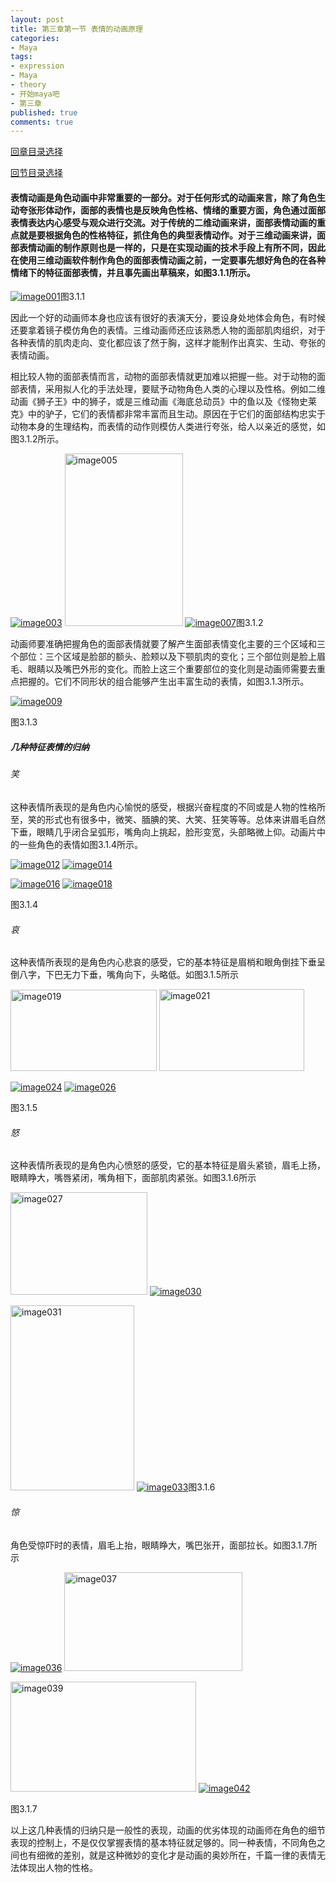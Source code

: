 ```yaml
---
layout: post
title: 第三章第一节 表情的动画原理
categories:
- Maya
tags:
- expression
- Maya
- theory
- 开始maya吧
- 第三章
published: true
comments: true
---
```

<p><a href="http://hivan.me/2008/03/20/begin-maya.html" target="_blank">回章目录选择</a></p>

<p><a href="http://hivan.me/2008/03/20/third-expression.html" target="_blank">回节目录选择</a></p>

<p><h4>表情动画是角色动画中非常重要的一部分。对于任何形式的动画来言，除了角色生动夸张形体动作，面部的表情也是反映角色性格、情绪的重要方面，角色通过面部表情表达内心感受与观众进行交流。对于传统的二维动画来讲，面部表情动画的重点就是要根据角色的性格特征，抓住角色的典型表情动作。对于三维动画来讲，面部表情动画的制作原则也是一样的，只是在实现动画的技术手段上有所不同，因此在使用三维动画软件制作角色的面部表情动画之前，一定要事先想好角色的在各种情绪下的特征面部表情，并且事先画出草稿来，如图3.1.1所示。</h4>
<a title="image001" href="http://www.flickr.com/photos/95019520@N00/2346878675/" target="_blank"><img src="http://farm3.static.flickr.com/3002/2346878675_dafce34eae.jpg" border="0" alt="image001" /></a>图3.1.1</p>

<p>因此一个好的动画师本身也应该有很好的表演天分，要设身处地体会角色，有时候还要拿着镜子模仿角色的表情。三维动画师还应该熟悉人物的面部肌肉组织，对于各种表情的肌肉走向、变化都应该了然于胸，这样才能制作出真实、生动、夸张的表情动画。</p>

<p>相比较人物的面部表情而言，动物的面部表情就更加难以把握一些。对于动物的面部表情，采用拟人化的手法处理，要赋予动物角色人类的心理以及性格。例如二维动画《狮子王》中的狮子，或是三维动画《海底总动员》中的鱼以及《怪物史莱克》中的驴子，它们的表情都非常丰富而且生动。原因在于它们的面部结构忠实于动物本身的生理结构，而表情的动作则模仿人类进行夸张，给人以亲近的感觉，如图3.1.2所示。</p>

<p><a title="image003" href="http://www.flickr.com/photos/95019520@N00/2346878283/" target="_blank"><img src="http://farm3.static.flickr.com/2383/2346878283_ed4f797467.jpg" border="0" alt="image003" /></a> <a title="image005" href="http://www.flickr.com/photos/95019520@N00/2346877943/" target="_blank"><img src="http://farm3.static.flickr.com/2343/2346877943_9bbfe0925d.jpg" border="0" alt="image005" width="189" height="276" /></a> <a title="image007" href="http://www.flickr.com/photos/95019520@N00/2346877673/" target="_blank"><img src="http://farm3.static.flickr.com/2300/2346877673_bbe02d3298.jpg" border="0" alt="image007" /></a>图3.1.2</p>

<p>动画师要准确把握角色的面部表情就要了解产生面部表情变化主要的三个区域和三个部位：三个区域是脸部的额头、脸颊以及下颚肌肉的变化；三个部位则是脸上眉毛、眼睛以及嘴巴外形的变化。而脸上这三个重要部位的变化则是动画师需要去重点把握的。它们不同形状的组合能够产生出丰富生动的表情，如图3.1.3所示。</p>

<p><a title="image009" href="http://www.flickr.com/photos/95019520@N00/2347710880/" target="_blank"><img src="http://farm3.static.flickr.com/3069/2347710880_3ba74d0c30.jpg" border="0" alt="image009" /></a></p>

<p>图3.1.3
<h5>几种特征表情的归纳</h5>
<h6>笑</h6>
这种表情所表现的是角色内心愉悦的感受，根据兴奋程度的不同或是人物的性格所至，笑的形式也有很多中，微笑、腼腆的笑、大笑、狂笑等等。总体来讲眉毛自然下垂，眼睛几乎闭合呈弧形，嘴角向上挑起，脸形变宽，头部略微上仰。动画片中的一些角色的表情如图3.1.4所示。</p>

<p><a title="image012" href="http://www.flickr.com/photos/95019520@N00/2347710602/" target="_blank"><img src="http://farm3.static.flickr.com/2345/2347710602_031de217fc.jpg" border="0" alt="image012" /></a> <a title="image014" href="http://www.flickr.com/photos/95019520@N00/2346880537/" target="_blank"><img src="http://farm3.static.flickr.com/2354/2346880537_90cb1bce30.jpg" border="0" alt="image014" /></a></p>

<p><a title="image016" href="http://www.flickr.com/photos/95019520@N00/2347710414/" target="_blank"><img src="http://farm3.static.flickr.com/2133/2347710414_9e110c5d1f.jpg" border="0" alt="image016" /></a> <a title="image018" href="http://www.flickr.com/photos/95019520@N00/2346880395/" target="_blank"><img src="http://farm3.static.flickr.com/3056/2346880395_7ca0f0650a.jpg" border="0" alt="image018" /></a></p>

<p>图3.1.4
<h6>哀</h6>
这种表情所表现的是角色内心悲哀的感受，它的基本特征是眉梢和眼角倒挂下垂呈倒八字，下巴无力下垂，嘴角向下，头略低。如图3.1.5所示</p>

<p><a title="image019" href="http://www.flickr.com/photos/95019520@N00/2347710270/" target="_blank"><img src="http://farm3.static.flickr.com/3066/2347710270_633cf903c1.jpg" border="0" alt="image019" width="234" height="130" /></a> <a title="image021" href="http://www.flickr.com/photos/95019520@N00/2346880137/" target="_blank"><img src="http://farm3.static.flickr.com/3004/2346880137_12b6cbd623.jpg" border="0" alt="image021" width="232" height="131" /></a></p>

<p><a title="image024" href="http://www.flickr.com/photos/95019520@N00/2347710022/" target="_blank"><img src="http://farm3.static.flickr.com/2034/2347710022_d6aa16ac03.jpg" border="0" alt="image024" /></a> <a title="image026" href="http://www.flickr.com/photos/95019520@N00/2347709984/" target="_blank"><img src="http://farm3.static.flickr.com/3170/2347709984_26f3723d8a.jpg" border="0" alt="image026" /></a></p>

<p>图3.1.5
<h6>怒</h6>
这种表情所表现的是角色内心愤怒的感受，它的基本特征是眉头紧锁，眉毛上扬，眼睛睁大，嘴唇紧闭，嘴角相下，面部肌肉紧张。如图3.1.6所示</p>

<p><a title="image027" href="http://www.flickr.com/photos/95019520@N00/2346879863/" target="_blank"><img src="http://farm3.static.flickr.com/3190/2346879863_8049c94d21.jpg" border="0" alt="image027" width="219" height="164" /></a> <a title="image030" href="http://www.flickr.com/photos/95019520@N00/2347709854/" target="_blank"><img src="http://farm3.static.flickr.com/2412/2347709854_4c4e8bbc69.jpg" border="0" alt="image030" /></a></p>

<p><a title="image031" href="http://www.flickr.com/photos/95019520@N00/2346879561/" target="_blank"><img src="http://farm3.static.flickr.com/2323/2346879561_c28e044566.jpg" border="0" alt="image031" width="198" height="296" /></a> <a title="image033" href="http://www.flickr.com/photos/95019520@N00/2346879361/" target="_blank"><img src="http://farm3.static.flickr.com/2065/2346879361_283f049220.jpg" border="0" alt="image033" /></a>图3.1.6
<h6>惊</h6>
角色受惊吓时的表情，眉毛上抬，眼睛睁大，嘴巴张开，面部拉长。如图3.1.7所示</p>

<p><a title="image036" href="http://www.flickr.com/photos/95019520@N00/2346879297/" target="_blank"><img src="http://farm3.static.flickr.com/3135/2346879297_2cd604278d.jpg" border="0" alt="image036" /></a> <a title="image037" href="http://www.flickr.com/photos/95019520@N00/2346879127/" target="_blank"><img src="http://farm3.static.flickr.com/3263/2346879127_3c041b6f19.jpg" border="0" alt="image037" width="285" height="158" /></a></p>

<p><a title="image039" href="http://www.flickr.com/photos/95019520@N00/2347709062/" target="_blank"><img src="http://farm3.static.flickr.com/2408/2347709062_423c43e6f1.jpg" border="0" alt="image039" width="297" height="176" /></a> <a title="image042" href="http://www.flickr.com/photos/95019520@N00/2347708918&lt;br &gt;&lt;/a&gt; /" target="_blank"><img src="http://farm3.static.flickr.com/2181/2347708918_c443be3dc1.jpg" border="0" alt="image042" /></a></p>

<p>图3.1.7</p>

<p>以上这几种表情的归纳只是一般性的表现，动画的优劣体现的动画师在角色的细节表现的控制上，不是仅仅掌握表情的基本特征就足够的。同一种表情，不同角色之间也有细微的差别，就是这种微妙的变化才是动画的奥妙所在，千篇一律的表情无法体现出人物的性格。</p>
